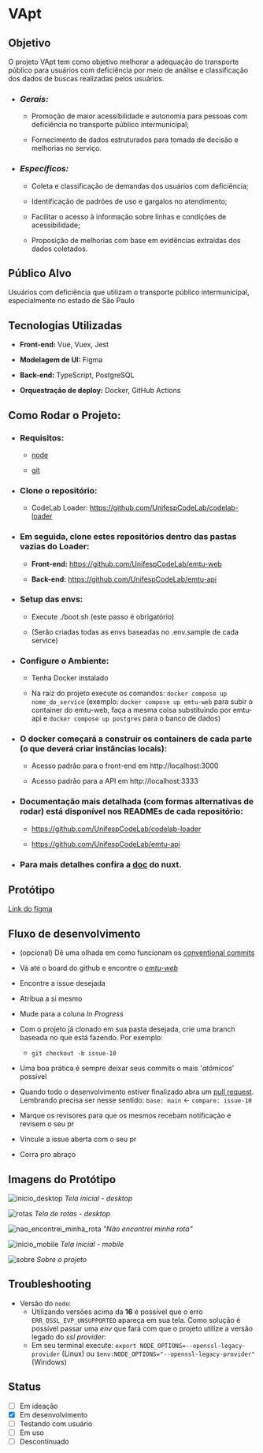 # **VApt**

## **Objetivo**

O projeto VApt tem como objetivo melhorar a adequação do transporte público para usuários com deficiência por meio de análise e classificação dos dados de buscas realizadas pelos usuários.

- ### *Gerais:*

  - Promoção de maior acessibilidade e autonomia para pessoas com deficiência no transporte público intermunicipal;

  - Fornecimento de dados estruturados para tomada de decisão e melhorias no serviço.

- ### *Específicos:*
  - Coleta e classificação de demandas dos usuários com deficiência;

  - Identificação de padrões de uso e gargalos no atendimento;

  - Facilitar o acesso à informação sobre linhas e condições de acessibilidade;

  - Proposição de melhorias com base em evidências extraídas dos dados coletados.

## **Público Alvo**

Usuários com deficiência que utilizam o transporte público intermunicipal, especialmente no estado de São Paulo

## **Tecnologias Utilizadas**

- **Front-end:** Vue, Vuex, Jest

- **Modelagem de UI:** Figma

- **Back-end:** TypeScript, PostgreSQL

- **Orquestração de deploy:** Docker, GitHub Actions

## **Como Rodar o Projeto:**

- ### **Requisitos**:

  - [node](https://nodejs.org/en)

  - [git](https://git-scm.com/)

- ### **Clone o repositório**:

  - CodeLab Loader: https://github.com/UnifespCodeLab/codelab-loader

- ### **Em seguida, clone estes repositórios dentro das pastas vazias do Loader**:

  - **Front-end:** https://github.com/UnifespCodeLab/emtu-web

  - **Back-end:** https://github.com/UnifespCodeLab/emtu-api

- ### Setup das envs: 

  - Execute ./boot.sh (este passo é obrigatório)

  - (Serão criadas todas as envs baseadas no .env.sample de cada service)

- ### Configure o Ambiente:
  - Tenha Docker instalado

  - Na raiz do projeto execute os comandos:
``docker compose up nome_do_service`` (exemplo: ``docker compose up emtu-web`` para subir o container do emtu-web, faça a mesma coisa substituindo por emtu-api e ``docker compose up postgres`` para o banco de dados)

- ### O docker começará a construir os containers de cada parte (o que deverá criar instâncias locais):
  - Acesso padrão para o front-end em http://localhost:3000

  - Acesso padrão para a API em http://localhost:3333

- ### Documentação mais detalhada (com formas alternativas de rodar) está disponível nos READMEs de cada repositório:
  - https://github.com/UnifespCodeLab/codelab-loader

  - https://github.com/UnifespCodeLab/emtu-api

- ### Para mais detalhes confira a [doc](https://nuxtjs.org) do nuxt.

## **Protótipo**

[Link do figma](https://www.figma.com/design/MY9TVu5Y4G94IdIafPZB5d/Redesenho-EMTU%2FVApt?node-id=420-436&p=f&t=eIvQQTEjAMbaNI6P-0)

## **Fluxo de desenvolvimento**

- (opcional) Dê uma olhada em como funcionam os [conventional commits](https://www.conventionalcommits.org/en/v1.0.0/)

- Vá até o board do github e encontre o [_emtu-web_](https://github.com/orgs/UnifespCodeLab/projects/15/views/1)

- Encontre a issue desejada

- Atribua a si mesmo

- Mude para a coluna _In Progress_

- Com o projeto já clonado em sua pasta desejada, crie uma branch baseada no que está fazendo. Por exemplo:
  - `git checkout -b issue-10`

- Uma boa prática é sempre deixar seus commits o mais '_atômicos_' possível

- Quando todo o desenvolvimento estiver finalizado abra um [pull request](https://github.com/UnifespCodeLab/emtu-api/compare). Lembrando precisa ser nesse sentido: `base: main` <- `compare: issue-10`

- Marque os revisores para que os mesmos recebam notificação e revisem o seu pr

- Vincule a issue aberta com o seu pr

- Corra pro abraço

## **Imagens do Protótipo**

![inicio_desktop](static/Imagem1_prototipo.jpeg)
*Tela inicial - desktop*

![rotas](static/Imagem3_prototipo.jpeg)
*Tela de rotas - desktop*

![nao_encontrei_minha_rota](static/Imagem4_prototipo.jpeg)
*"Não encontrei minha rota"*

![inicio_mobile](static/Imagem5_prototipo.jpeg)
*Tela inicial - mobile*

![sobre](static/Imagem2_prototipo.jpeg)
*Sobre o projeto*


## **Troubleshooting**

- Versão do `node`:
  - Utilizando versões acima da <b>16</b> é possível que o erro `ERR_OSSL_EVP_UNSUPPORTED` apareça em sua tela. Como solução é possível passar uma _env_ que fará com que o projeto utilize a versão legado do _ssl provider_:
  - Em seu terminal execute: `export NODE_OPTIONS=--openssl-legacy-provider` (Linux) ou `$env:NODE_OPTIONS="--openssl-legacy-provider"` (Windows)

## **Status**

- [ ]  Em ideação
- [x]  Em desenvolvimento
- [ ]  Testando com usuário
- [ ]  Em uso
- [ ]  Descontinuado
